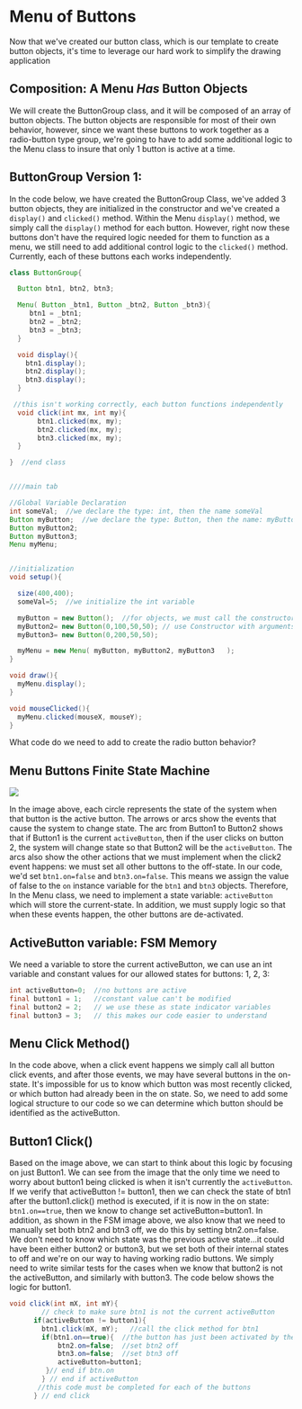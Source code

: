 # Menu of Buttons

Now that we've created our button class, which is our template to create button objects, it's time to leverage our hard work to simplify the drawing application

## Composition:  A Menu _Has_ Button Objects

We will create the ButtonGroup class, and it will be composed of an array of button objects. The button objects are responsible for most of their own behavior, however, since we want these buttons to work together as a radio-button type group, we're going to have to add some additional logic to the Menu class to insure that only 1 button is active at a time.

## ButtonGroup Version 1:

In the code below, we have created the ButtonGroup Class, we've added 3 button objects, they are initialized in the constructor and we've created a `display()` and `clicked()` method. Within the Menu `display()` method, we simply call the `display()` method for each button. However, right now these buttons don't have the required logic needed for them to function as a menu, we still need to add additional control logic to the `clicked()` method. Currently, each of these buttons each works independently.

```java
class ButtonGroup{

  Button btn1, btn2, btn3;

  Menu( Button _btn1, Button _btn2, Button _btn3){
     btn1 = _btn1;
     btn2 = _btn2;
     btn3 = _btn3;
  }

  void display(){
    btn1.display();
    btn2.display();
    btn3.display();
  }

 //this isn't working correctly, each button functions independently
  void click(int mx, int my){
       btn1.clicked(mx, my);
       btn2.clicked(mx, my);
       btn3.clicked(mx, my);
  }

}  //end class


////main tab

//Global Variable Declaration
int someVal;  //we declare the type: int, then the name someVal
Button myButton;  //we declare the type: Button, then the name: myButton
Button myButton2;
Button myButton3;
Menu myMenu;


//initialization
void setup(){

  size(400,400);
  someVal=5;  //we initialize the int variable

  myButton = new Button();  //for objects, we must call the constructor method
  myButton2= new Button(0,100,50,50); // use Constructor with arguments
  myButton3= new Button(0,200,50,50);

  myMenu = new Menu( myButton, myButton2, myButton3   );
}                            

void draw(){
  myMenu.display();
}

void mouseClicked(){
  myMenu.clicked(mouseX, mouseY);
}
```

What code do we need to add to create the radio button behavior?

## Menu Buttons Finite State Machine

![](https://github.com/kdoore/cs1335/tree/9e8e8ed05c8db5e0695fd2711a01f24b372e8118/fsm-button2.png)

In the image above, each circle represents the state of the system when that button is the active button. The arrows or arcs show the events that cause the system to change state. The arc from Button1 to Button2 shows that if Button1 is the current `activeButton`, then if the user clicks on button 2, the system will change state so that Button2 will be the `activeButton`. The arcs also show the other actions that we must implement when the click2 event happens: we must set all other buttons to the off-state. In our code, we'd set `btn1.on=false` and `btn3.on=false`. This means we assign the value of false to the `on` instance variable for the `btn1` and `btn3` objects. Therefore, In the Menu class, we need to implement a state variable: `activeButton` which will store the current-state. In addition, we must supply logic so that when these events happen, the other buttons are de-activated.

## ActiveButton variable: FSM Memory

We need a variable to store the current activeButton, we can use an int variable and constant values for our allowed states for buttons: 1, 2, 3:

```java
int activeButton=0;  //no buttons are active 
final button1 = 1;   //constant value can't be modified
final button2 = 2;   // we use these as state indicator variables
final button3 = 3;   // this makes our code easier to understand
```

## Menu Click Method\(\)

In the code above, when a click event happens we simply call all button click events, and after those events, we may have several buttons in the on-state. It's impossible for us to know which button was most recently clicked, or which button had already been in the on state. So, we need to add some logical structure to our code so we can determine which button should be identified as the activeButton.

## Button1 Click\(\)

Based on the image above, we can start to think about this logic by focusing on just Button1. We can see from the image that the only time we need to worry about button1 being clicked is when it isn't currently the `activeButton`. If we verify that activeButton != button1, then we can check the state of btn1 after the button1.click\(\) method is executed, if it is now in the on state: `btn1.on==true`, then we know to change set activeButton=button1. In addition, as shown in the FSM image above, we also know that we need to manually set both btn2 and btn3 off, we do this by setting btn2.on=false. We don't need to know which state was the previous active state...it could have been either button2 or button3, but we set both of their internal states to off and we're on our way to having working radio buttons. We simply need to write similar tests for the cases when we know that button2 is not the activeButton, and similarly with button3. The code below shows the logic for button1.

```java
void click(int mX, int mY){
        // check to make sure btn1 is not the current activeButton
      if(activeButton != button1){
        btn1.click(mX, mY);   //call the click method for btn1
        if(btn1.on==true){  //the button has just been activated by the click event
            btn2.on=false;  //set btn2 off
            btn3.on=false;  //set btn3 off
            activeButton=button1;
         }// end if btn.on
        } // end if activeButton
       //this code must be completed for each of the buttons
      } // end click
```

